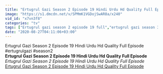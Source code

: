 ```yaml
---
title: "Ertugrul Gazi Season 2 Episode 19 Hindi Urdu Hd Quality Full Episode"
image: "https://s1.dmcdn.net/v/SPMmK1VGDojSwAR8a/x240"
vid_id: "x7vn3f8"
categories: "tv"
tags: ["Ertugrul gazi season 2 episode 19 full","ertugrul gazi season 3 episode 1","ertugrul gazi season 3 episode 1 in hindi"]
date: "2020-08-27T04:11:06+03:00"
---
```

Ertugrul Gazi Season 2 Episode 19 Hindi Urdu Hd Quality Full Episode  <br>#ertugrulgazi #season2<br><b>Ertugrul Gazi Season 2 Episode 19 Hindi Urdu Hd Quality Full Episode</b><br> <i>Ertugrul Gazi Season 2 Episode 19 Hindi Urdu Hd Quality Full Episode</i><br> <u>Ertugrul Gazi Season 2 Episode 19 Hindi Urdu Hd Quality Full Episode</u>
